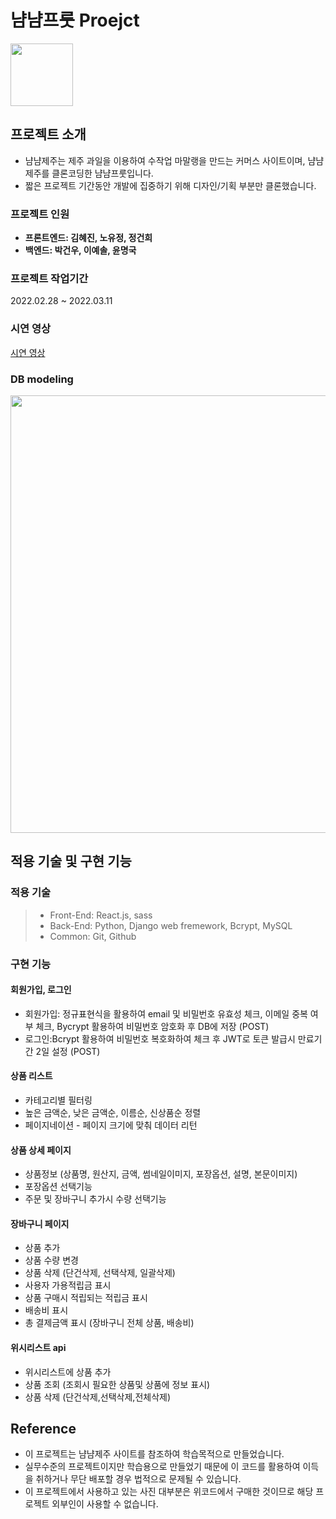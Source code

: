 # 냠냠프룻 Proejct

<img src="https://user-images.githubusercontent.com/96276152/158007141-d2c590c8-1e24-405c-80ba-63716ac6a6f8.jpg" width="100" height="100">  

## 프로젝트 소개

- 냠냠제주는 제주 과일을 이용하여 수작업 마말랭을 만드는 커머스 사이트이며, 냠냠제주를 클론코딩한 냠냠프룻입니다.
- 짧은 프로젝트 기간동안 개발에 집중하기 위해 디자인/기획 부분만 클론했습니다.

### 프로젝트 인원

- **프론트엔드: 김혜진, 노유정, 정건희**  
- **백엔드: 박건우, 이예솔, 윤명국**

### 프로젝트 작업기간

2022.02.28 ~ 2022.03.11

### 시연 영상

[시연 영상](https://youtu.be/tMo2KpaQ-MA)

### DB modeling

<img src="https://user-images.githubusercontent.com/96276152/158007694-1f2f1826-f8bb-46ca-ba95-073c8e8a9769.png" width="1200" height="700">

## 적용 기술 및 구현 기능

### 적용 기술

> - Front-End: React.js, sass
> - Back-End: Python, Django web fremework, Bcrypt, MySQL
> - Common: Git, Github

### 구현 기능

#### 회원가입, 로그인 
- 회원가입: 정규표현식을 활용하여 email 및 비밀번호 유효성 체크, 이메일 중복 여부 체크, Bycrypt 활용하여 비밀번호 암호화 후 DB에 저장 (POST) 
- 로그인:Bcrypt 활용하여 비밀번호 복호화하여 체크 후 JWT로 토큰 발급시 만료기간 2일 설정  (POST)

#### 상품 리스트

- 카테고리별 필터링
- 높은 금액순, 낮은 금액순, 이름순, 신상품순 정렬
- 페이지네이션 - 페이지 크기에 맞춰 데이터 리턴

#### 상품 상세 페이지

- 상품정보 (상품명, 원산지, 금액, 썸네일이미지, 포장옵션, 설명, 본문이미지)
- 포장옵션 선택기능
- 주문 및 장바구니 추가시 수량 선택기능

#### 장바구니 페이지

- 상품 추가
- 상품 수량 변경
- 상품 삭제 (단건삭제, 선택삭제, 일괄삭제)
- 사용자 가용적립금 표시
- 상품 구매시 적립되는 적립금 표시
- 배송비 표시
- 총 결제금액 표시 (장바구니 전체 상품, 배송비)

#### 위시리스트 api
- 위시리스트에 상품 추가  
- 상품 조회 (조회시 필요한 상품및 상품에 정보 표시)
- 상품 삭제 (단건삭제,선택삭제,전체삭제)




## Reference
- 이 프로젝트는 냠냠제주 사이트를 참조하여 학습목적으로 만들었습니다.
- 실무수준의 프로젝트이지만 학습용으로 만들었기 때문에 이 코드를 활용하여 이득을 취하거나 무단 배포할 경우 법적으로 문제될 수 있습니다.
- 이 프로젝트에서 사용하고 있는 사진 대부분은 위코드에서 구매한 것이므로 해당 프로젝트 외부인이 사용할 수 없습니다.
